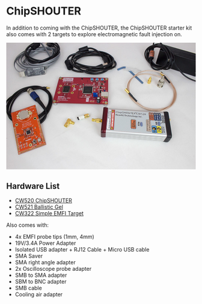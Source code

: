 # ChipSHOUTER

In addition to coming with the ChipSHOUTER, the ChipSHOUTER
starter kit also comes with 2 targets to explore electromagnetic
fault injection on.

![](Images/chipshouter.jpg)

## Hardware List

* [CW520 ChipSHOUTER](../ChipSHOUTER/ChipSHOUTER.md)
* [CW521 Ballistic Gel](../ChipSHOUTER/Ballistic%20Gel.md)
* [CW322 Simple EMFI Target](../ChipSHOUTER/Simple%20EMFI%20Target.md)

Also comes with:

* 4x EMFI probe tips (1mm, 4mm)
* 19V/3.4A Power Adapter
* Isolated USB adapter + RJ12 Cable + Micro USB cable
* SMA Saver
* SMA right angle adapter
* 2x Oscilloscope probe adapter
* SMB to SMA adapter
* SBM to BNC adapter
* SMB cable
* Cooling air adapter